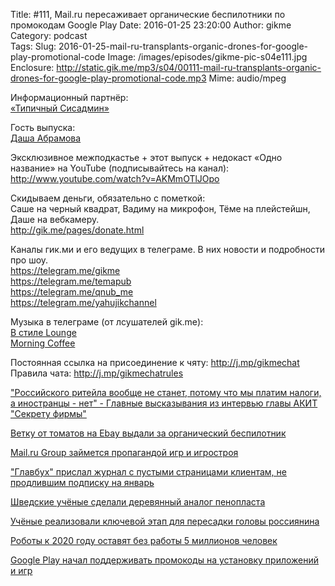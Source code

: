 Title: #111, Mail.ru пересаживает органические беспилотники по промокодам Google Play
Date: 2016-01-25 23:20:00
Author: gikme  
Category: podcast  
Tags:
Slug: 2016-01-25-mail-ru-transplants-organic-drones-for-google-play-promotional-code
Image: /images/episodes/gikme-pic-s04e111.jpg  
Enclosure: http://static.gik.me/mp3/s04/00111-mail-ru-transplants-organic-drones-for-google-play-promotional-code.mp3
Mime: audio/mpeg


Информационный партнёр:  
[«Типичный Сисадмин»](https://vk.com/sysodmins)

Гость выпуска:  
[Даша Абрамова](https://vk.com/id11622508)

Эксклюзивное межподкастье + этот выпуск + недокаст «Одно название» на YouTube (подписывайтесь на канал):  
<http://www.youtube.com/watch?v=AKMmOTlJOpo>

Скидываем деньги, обязательно с пометкой:  
Саше на черный квадрат, Вадиму на микрофон, Тёме на плейстейшн, Даше на вебкамеру.  
<http://gik.me/pages/donate.html>

Каналы гик.ми и его ведущих в телеграме. В них новости и подробности про шоу.  
<https://telegram.me/gikme>  
<https://telegram.me/temapub>  
<https://telegram.me/qnub_me>  
<https://telegram.me/yahujikchannel>

Музыка в телеграме (от лсушателей gik.me):  
[В стиле Lounge](https://telegram.me/in_lounge)  
[Morning Coffee](https://telegram.me/morningcoffeeproject)

Постоянная ссылка на присоединение к чяту: <http://j.mp/gikmechat>  
Правила чата: <http://j.mp/gikmechatrules>

["Российского ритейла вообще не станет, потому что мы платим налоги, а иностранцы - нет" - Главные высказывания из интервью главы АКИТ "Секрету фирмы"](https://talk.gik.me/posts/qC7ouiC9XY3yGsHTP/rossijskogo-ritejla-voobshe-ne-stanet-potomu-chto-my-platim)

[Ветку от томатов на Ebay выдали за органический беспилотник](https://talk.gik.me/posts/SGCBgr7JDwBP65ojw/vetku-ot-tomatov-na-ebay-vydali-za-organicheskij-bespilotnik)

[Mail.ru Group займется пропагандой игр и игростроя](https://talk.gik.me/posts/E5hqnv7TrdNXAwgHb/mail-ru-group-zajmetsya-propagandoj-igr-i-igrostroya)

["Главбух" прислал журнал с пустыми страницами клиентам, не продлившим подписку на январь](https://talk.gik.me/posts/tBJckwpaJTNSgfoHH/glavbuh-prislal-zhurnal-s-pustymi-stranicami-klientam-ne)

[Шведские учёные сделали деревянный аналог пенопласта](https://talk.gik.me/posts/YBSJQQC92EfdNFKQc/shvedskie-uchyonye-sdelali-derevyannyj-analog-penoplasta)

[Учёные реализовали ключевой этап для пересадки головы россиянина](https://talk.gik.me/posts/cqK5kL9AoQTqYEkQP/uchyonye-realizovali-klyuchevoj-etap-dlya-peresadki-golovy)

[Роботы к 2020 году оставят без работы 5 миллионов человек](https://talk.gik.me/posts/6AHP7WwTpt6ZRZE8B/roboty-k-2020-godu-ostavyat-bez-raboty-5-millionov-chelovek)

[Google Play начал поддерживать промокоды на установку приложений и игр](https://talk.gik.me/posts/XWBK2yFfNMT9X8DoE/google-play-nachal-podderzhivat-promokody-na-ustanovku)
